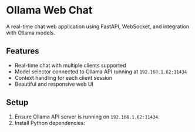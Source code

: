 # Ollama Web Chat

A real-time chat web application using FastAPI, WebSocket, and integration with Ollama models.

## Features

- Real-time chat with multiple clients supported
- Model selector connected to Ollama API running at `192.168.1.62:11434`
- Context handling for each client session
- Beautiful and responsive web UI

## Setup

1. Ensure Ollama API server is running on `192.168.1.62:11434`.
2. Install Python dependencies:


